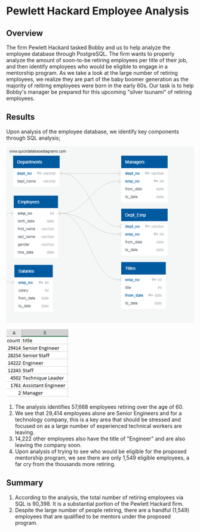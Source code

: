 # Pewlett Hackard Employee Analysis

## Overview

The firm Pewlett Hackard tasked Bobby and us to help analyze the employee database through PostgreSQL. The firm wants to properly analyze the amount of soon-to-be retiring employees per title of their job, and then identify employees who would be eligible to engage in a mentorship program. As we take a look at the large number of retiring employees, we realize they are part of the baby boomer generation as the majority of reitirng employees were born in the early 60s. Our task is to help Bobby's manager be prepared for this upcoming "silver tsunami" of retiring employees.

## Results

Upon analysis of the employee database, we identify key components through SQL analysis;

![](Queries/EmployeeDB.png)

![](Queries/Retiring_Employees.PNG)

1. The analysis identifies 57,668 employees retiring over the age of 60.
2. We see that 29,414 employees alone are Senior Engineers and for a technology company, this is a key area that should be stressed and focused on as a large number of experienced technical workers are leaving.
3. 14,222 other employees also have the title of "Engineer" and are also leaving the company soon.
4. Upon analysis of trying to see who would be eligible for the proposed mentorship program, we see there are only 1,549 eligible employees, a far cry from the thousands more retiring.

## Summary

1. According to the analysis, the total number of retiring employees via SQL is 90,398. It is a substantial portion of the Pewlett Hackard firm.
2. Despite the large number of people retiring, there are a handful (1,549) employees that are qualified to be mentors under the proposed program.
